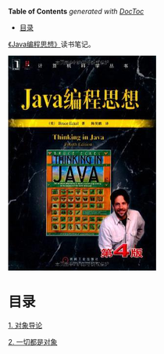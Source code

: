 <!-- START doctoc generated TOC please keep comment here to allow auto update -->
<!-- DON'T EDIT THIS SECTION, INSTEAD RE-RUN doctoc TO UPDATE -->
**Table of Contents**  *generated with [DocToc](https://github.com/thlorenz/doctoc)*

- [目录](#%E7%9B%AE%E5%BD%95)

<!-- END doctoc generated TOC please keep comment here to allow auto update -->

[《Java编程思想》](https://book.douban.com/subject/2130190/)读书笔记。

![](img/cover.jpg)

# 目录

[1. 对象导论](对象导论.md)

[2. 一切都是对象](一切都是对象.md)

